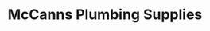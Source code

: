 ---
title: "McCanns Plumbing Supplies"
url: /yarraville/mccanns-plumbing-supplies/
shop: Badezimmer
---